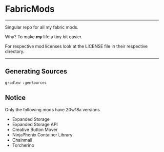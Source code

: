 <h1>FabricMods</h1>
<hr>
<p>Singular repo for all my fabric mods.</p>
<p>Why? To make <b><i>my</i></b> life a tiny bit easier.</p>
<p>For respective mod licenses look at the LICENSE file in their respective directory.</p>
<hr>
<h2>Generating Sources</h2>
<code>gradlew :genSources</code>
<h2>Notice</h2>
Only the following mods have 20w18a versions
<ul>
<li>Expanded Storage</li>
<li>Expanded Storage API</li>
<li>Creative Button Mover</li>
<li>NinjaPhenix Container Library</li>
<li>Chainmail</li>
<li>Torcherino</li>
</ul>